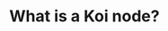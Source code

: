 ---
title: What is a Koi node?
describe: Koi refers to the organization and its artifacts, which includes topics like the Koi Protocol, the Koi Network, and Koi Tasks.KOI refers to the token that Koi uses to run the network. When you earn rewards, you earn KOI tokens from registering content or running a Koi node. 
layout: front
type: Creators
parent: four
child: 4
icon: icon4
---